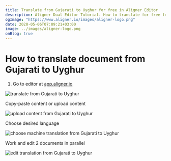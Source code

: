 ```yaml
---
title: Translate from Gujarati to Uyghur for free in Aligner Editor
description: Aligner Dual Editor Tutorial. How to translate for free from Gujarati to Uyghur. Aligner is multilingual document management platform. 
ogImage: "https://www.aligner.io/images/aligner-logo.png"
date: 2020-05-06T07:09:21+03:00
image: ../images/aligner-logo.png
onBlog: true
---
```


# How to translate document from Gujarati to Uyghur

1. Go to editor at [app.aligner.io](https://app.aligner.io "Aligner App web page")

![translate from Gujarati to Uyghur](../aligner-blank-editor.png "translate from Gujarati to Uyghur")

Copy-paste content or upload content

![upload content from Gujarati to Uyghur](../aligner-uploaded-document.png "upload content from Gujarati to Uyghur")

Choose desired language

![choose machine translation from Gujarati to Uyghur](../aligner-language-dropdown.png "choose machine translation from Gujarati to Uyghur")

Work and edit 2 documents in parallel

![edit translation from Gujarati to Uyghur](../aligner-double-sitded-editor.png "edit translation from Gujarati to Uyghur")

